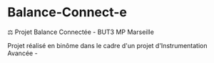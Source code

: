 # Balance-Connect-e
⚖️ Projet Balance Connectée - BUT3 MP Marseille

Projet réalisé en binôme dans le cadre d'un projet d'Instrumentation Avancée -

